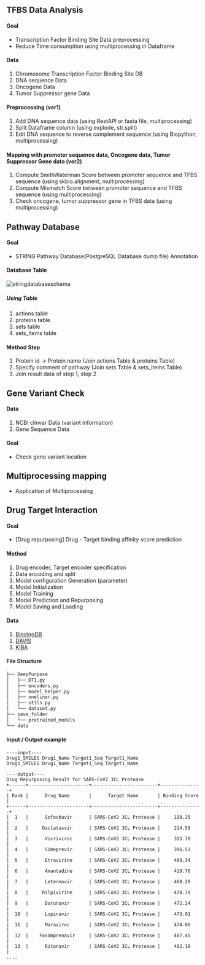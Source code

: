 ## TFBS Data Analysis
#### Goal
* Transcription Factor Binding Site Data preprocessing
* Reduce Time consumption using multiprocessing in Dataframe 

#### Data
1. Chromosome Transcription Factor Binding Site DB
2. DNA sequence Data
3. Oncogene Data
4. Tumor Suppressor gene Data

#### Preprocessing (ver1)
1. Add DNA sequence data (using RestAPI or fasta file, multiprocessing)
2. Split Dataframe column (using explode, str.split)
3. Edit DNA sequence to reverse complement sequence (using Biopython, multiprocessing)

#### Mapping with promoter sequence data, Oncogene data, Tumor Suppressor Gene data (ver2)
1. Compute SmithWaterman Score between promoter sequence and TFBS sequence (using skbio.alignment, multiprocessing)
2. Compute Mismatch Score between promoter sequence and TFBS sequence (using multiprocessing)
3. Check oncogene, tumor suppressor gene in TFBS data (using multiprocessing)

## Pathway Database
#### Goal
* STRING Pathway Database(PostgreSQL Database dump file) Annotation

#### Database Table
![stringdatabaseschema](https://user-images.githubusercontent.com/61795757/110055854-19251780-7da1-11eb-8805-1c892431b2cc.PNG)

##### Using Table
1. actions table
2. proteins table
3. sets table
4. sets_items table 

#### Method Step
1. Protein id -> Protein name (Join actions Table & proteins Table)
2. Specify comment of pathway (Join sets Table & sets_items Table)
3. Join result data of step 1, step 2

## Gene Variant Check
#### Data
1. NCBI clinvar Data (variant information)
2. Gene Sequence Data

#### Goal
* Check gene variant location

## Multiprocessing mapping
* Application of Multiprocessing

## Drug Target Interaction
#### Goal
* [Drug repurposing] Drug - Target binding affinity score prediction

#### Method
1. Drug encoder, Target encoder specification
2. Data encoding and split
3. Model configuration Generation (parameter)
4. Model Initialization
5. Model Training
6. Model Prediction and Repurposing
7. Model Saving and Loading

#### Data
1. [BindingDB](https://www.bindingdb.org/bind/index.jsp)
2. [DAVIS](http://staff.cs.utu.fi/~aatapa/data/DrugTarget/)
3. [KIBA](https://jcheminf.biomedcentral.com/articles/10.1186/s13321-017-0209-z)

#### File Structure
```bash
├── DeepPurpose
│   ├── DTI.py
│   ├── encoders.py
│   ├── model_helper.py
│   ├── oneliner.py
│   ├── utils.py
│   └── dataset.py
├── save_folder
│   └── pretrained_models
└── data
``` 
#### Input / Output example
```
----input----
Drug1_SMILES Drug1_Name Target1_Seq Target1_Name
Drug1_SMILES Drug1_Name Target1_Seq Target1_Name
```
```
----output----
Drug Repurposing Result for SARS-CoV2 3CL Protease
+------+----------------------+------------------------+---------------+
| Rank |      Drug Name       |      Target Name       | Binding Score |
+------+----------------------+------------------------+---------------+
|  1   |      Sofosbuvir      | SARS-CoV2 3CL Protease |     190.25    |
|  2   |     Daclatasvir      | SARS-CoV2 3CL Protease |     214.58    |
|  3   |      Vicriviroc      | SARS-CoV2 3CL Protease |     315.70    |
|  4   |      Simeprevir      | SARS-CoV2 3CL Protease |     396.53    |
|  5   |      Etravirine      | SARS-CoV2 3CL Protease |     409.34    |
|  6   |      Amantadine      | SARS-CoV2 3CL Protease |     419.76    |
|  7   |      Letermovir      | SARS-CoV2 3CL Protease |     460.28    |
|  8   |     Rilpivirine      | SARS-CoV2 3CL Protease |     470.79    |
|  9   |      Darunavir       | SARS-CoV2 3CL Protease |     472.24    |
|  10  |      Lopinavir       | SARS-CoV2 3CL Protease |     473.01    |
|  11  |      Maraviroc       | SARS-CoV2 3CL Protease |     474.86    |
|  12  |    Fosamprenavir     | SARS-CoV2 3CL Protease |     487.45    |
|  13  |      Ritonavir       | SARS-CoV2 3CL Protease |     492.19    |
....
```
